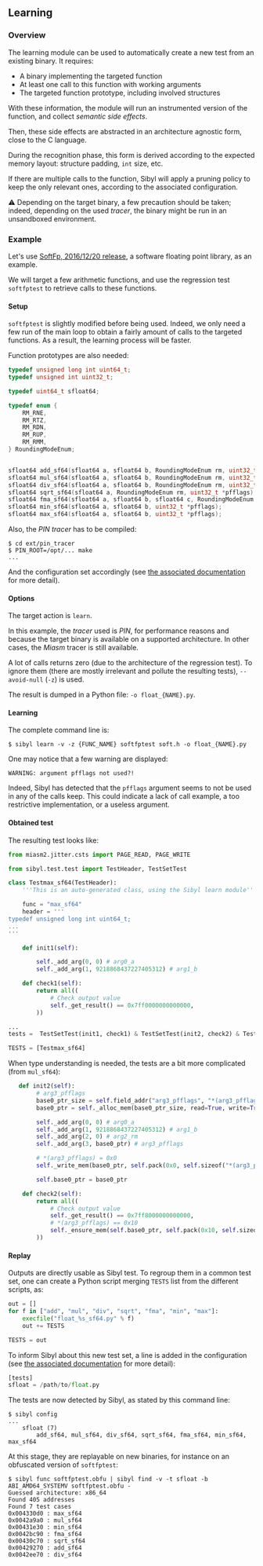Learning
--------

### Overview

The learning module can be used to automatically create a new test from an
existing binary.  It requires:

* A binary implementing the targeted function
* At least one call to this function with working arguments
* The targeted function prototype, including involved structures

With these information, the module will run an instrumented version of the
function, and collect *semantic side effects*.

Then, these side effects are abstracted in an architecture agnostic form, close
to the C language.

During the recognition phase, this form is derived according to the expected
memory layout: structure padding, `int` size, etc.

If there are multiple calls to the function, Sibyl will apply a pruning policy
to keep the only relevant ones, according to the associated configuration.

:warning: Depending on the target binary, a few precaution should be taken;
indeed, depending on the used *tracer*, the binary might be run in an
unsandboxed environment.

### Example

Let's
use
[SoftFp, 2016/12/20 release](https://bellard.org/softfp/softfp-2016-12-20.tar.gz),
a software floating point library, as an example.

We will target a few arithmetic functions, and use the regression test
`softfptest` to retrieve calls to these functions.

#### Setup

`softfptest` is slightly modified before being used. Indeed, we only need a few
run of the main loop to obtain a fairly amount of calls to the targeted
functions. As a result, the learning process will be faster.

Function prototypes are also needed:

```C
typedef unsigned long int uint64_t;
typedef unsigned int uint32_t;

typedef uint64_t sfloat64;

typedef enum {
    RM_RNE,
    RM_RTZ,
    RM_RDN,
    RM_RUP,
    RM_RMM,
} RoundingModeEnum;


sfloat64 add_sf64(sfloat64 a, sfloat64 b, RoundingModeEnum rm, uint32_t *pfflags);
sfloat64 mul_sf64(sfloat64 a, sfloat64 b, RoundingModeEnum rm, uint32_t *pfflags);
sfloat64 div_sf64(sfloat64 a, sfloat64 b, RoundingModeEnum rm, uint32_t *pfflags);
sfloat64 sqrt_sf64(sfloat64 a, RoundingModeEnum rm, uint32_t *pfflags);
sfloat64 fma_sf64(sfloat64 a, sfloat64 b, sfloat64 c, RoundingModeEnum rm, uint32_t *pfflags);
sfloat64 min_sf64(sfloat64 a, sfloat64 b, uint32_t *pfflags);
sfloat64 max_sf64(sfloat64 a, sfloat64 b, uint32_t *pfflags);
```

Also, the *PIN tracer* has to be compiled:

```
$ cd ext/pin_tracer
$ PIN_ROOT=/opt/... make
...
```

And the configuration set accordingly (see [the associated documentation](CONFIG.md) for more detail).

#### Options

The target action is `learn`.

In this example, the *tracer* used is *PIN*, for performance reasons and because
the target binary is available on a supported architecture. In other cases, the
*Miasm* tracer is still available.

A lot of calls returns zero (due to the architecture of the regression test). To
ignore them (there are mostly irrelevant and pollute the resulting tests),
`--avoid-null` (`-z`) is used.

The result is dumped in a Python file: `-o float_{NAME}.py`.

#### Learning

The complete command line is:
```
$ sibyl learn -v -z {FUNC_NAME} softfptest soft.h -o float_{NAME}.py
```

One may notice that a few warning are displayed:
```
WARNING: argument pfflags not used?!
```

Indeed, Sibyl has detected that the `pfflags` argument seems to not be used in
any of the calls keep. This could indicate a lack of call example, a too
restrictive implementation, or a useless argument.

#### Obtained test

The resulting test looks like:
```Python
from miasm2.jitter.csts import PAGE_READ, PAGE_WRITE

from sibyl.test.test import TestHeader, TestSetTest

class Testmax_sf64(TestHeader):
    '''This is an auto-generated class, using the Sibyl learn module'''

    func = "max_sf64"
    header = '''
typedef unsigned long int uint64_t;
...
'''

    def init1(self):

        self._add_arg(0, 0) # arg0_a
        self._add_arg(1, 9218868437227405312) # arg1_b

    def check1(self):
        return all((
            # Check output value
            self._get_result() == 0x7ff0000000000000,
        ))

...
tests =  TestSetTest(init1, check1) & TestSetTest(init2, check2) & TestSetTest(init3, check3) & TestSetTest(init4, check4) & TestSetTest(init5, check5)

TESTS = [Testmax_sf64]
```

When type understanding is needed, the tests are a bit more complicated (from `mul_sf64`):
```Python
   def init2(self):
        # arg3_pfflags
        base0_ptr_size = self.field_addr("arg3_pfflags", "*(arg3_pfflags)") + self.sizeof("*(arg3_pfflags)")
        base0_ptr = self._alloc_mem(base0_ptr_size, read=True, write=True)

        self._add_arg(0, 0) # arg0_a
        self._add_arg(1, 9218868437227405312) # arg1_b
        self._add_arg(2, 0) # arg2_rm
        self._add_arg(3, base0_ptr) # arg3_pfflags

        # *(arg3_pfflags) = 0x0
        self._write_mem(base0_ptr, self.pack(0x0, self.sizeof("*(arg3_pfflags)")))

        self.base0_ptr = base0_ptr

    def check2(self):
        return all((
            # Check output value
            self._get_result() == 0x7ff8000000000000,
            # *(arg3_pfflags) == 0x10
            self._ensure_mem(self.base0_ptr, self.pack(0x10, self.sizeof("*(arg3_pfflags)"))),
        ))

```

#### Replay

Outputs are directly usable as Sibyl test. To regroup them in a common test set, one can create a Python script merging `TESTS` list from the different scripts, as:

```Python
out = []
for f in ["add", "mul", "div", "sqrt", "fma", "min", "max"]:
    execfile("float_%s_sf64.py" % f)
    out += TESTS

TESTS = out
```

To inform Sibyl about this new test set, a line is added in the configuration
(see [the associated documentation](CONFIG.md) for more detail):

```Python
[tests]
sfloat = /path/to/float.py
```

The tests are now detected by Sibyl, as stated by this command line:
```
$ sibyl config
...
	sfloat (7)
		add_sf64, mul_sf64, div_sf64, sqrt_sf64, fma_sf64, min_sf64, max_sf64
```

At this stage, they are replayable on new binaries, for instance on an obfuscated version of `softfptest`:
```
$ sibyl func softfptest.obfu | sibyl find -v -t sfloat -b ABI_AMD64_SYSTEMV softfptest.obfu -
Guessed architecture: x86_64
Found 405 addresses
Found 7 test cases
0x004330d0 : max_sf64
0x0042a9a0 : mul_sf64
0x00431e30 : min_sf64
0x0042bc90 : fma_sf64
0x00430c70 : sqrt_sf64
0x00429270 : add_sf64
0x0042ee70 : div_sf64
```

